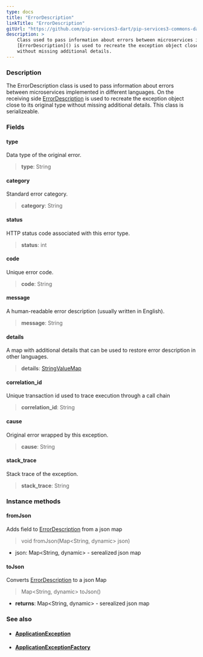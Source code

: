 ```yaml
---
type: docs
title: "ErrorDescription"
linkTitle: "ErrorDescription"
gitUrl: "https://github.com/pip-services3-dart/pip-services3-commons-dart"
description: >
    Class used to pass information about errors between microservices implemented in different languages. On the receiving side
    [ErrorDescription]() is used to recreate the exception object close to its original type
    without missing additional details.
---
```


### Description

The ErrorDescription class is used to pass information about errors between microservices implemented in different languages. On the receiving side [ErrorDescription]() is used to recreate the exception object close to its original type without missing additional details. This class is serializeable.

### Fields

<span class="hide-title-link">

#### type
Data type of the original error. 
> **type**: String

#### category
Standard error category. 
> **category**: String

#### status
HTTP status code associated with this error type. 
> **status**: int

#### code
Unique error code. 
> **code**: String

#### message
A human-readable error description (usually written in English). 
> **message**: String

#### details
A map with additional details that can be used to restore error description in other languages. 
> **details**: [StringValueMap](../../data/string_value_map)

#### correlation_id
Unique transaction id used to trace execution through a call chain    
> **correlation_id**: String

#### cause
Original error wrapped by this exception.  
> **cause**: String

#### stack_trace
Stack trace of the exception.  
> **stack_trace**: String

</span>

### Instance methods

#### fromJson
Adds field to [ErrorDescription]() from a json map

> void fromJson(Map\<String, dynamic\> json)

- json: Map\<String, dynamic\> - serealized json map

#### toJson
Converts [ErrorDescription]() to a json Map

> Map\<String, dynamic\> toJson()

- **returns**: Map\<String, dynamic\> - serealized json map




### See also
- #### [ApplicationException](../application_exception)
- #### [ApplicationExceptionFactory](../application_exception_factory)
